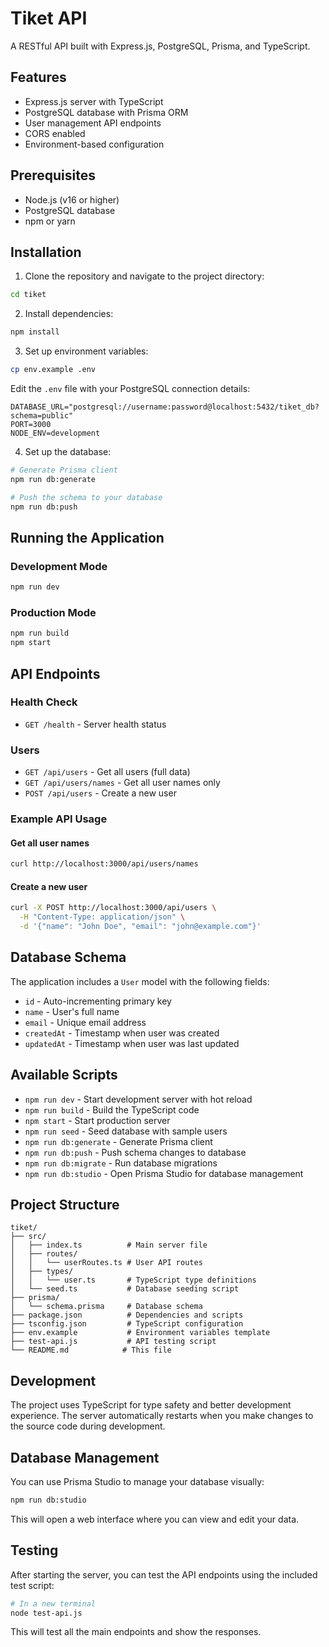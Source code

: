# Tiket API

A RESTful API built with Express.js, PostgreSQL, Prisma, and TypeScript.

## Features

- Express.js server with TypeScript
- PostgreSQL database with Prisma ORM
- User management API endpoints
- CORS enabled
- Environment-based configuration

## Prerequisites

- Node.js (v16 or higher)
- PostgreSQL database
- npm or yarn

## Installation

1. Clone the repository and navigate to the project directory:
```bash
cd tiket
```

2. Install dependencies:
```bash
npm install
```

3. Set up environment variables:
```bash
cp env.example .env
```

Edit the `.env` file with your PostgreSQL connection details:
```env
DATABASE_URL="postgresql://username:password@localhost:5432/tiket_db?schema=public"
PORT=3000
NODE_ENV=development
```

4. Set up the database:
```bash
# Generate Prisma client
npm run db:generate

# Push the schema to your database
npm run db:push
```

## Running the Application

### Development Mode
```bash
npm run dev
```

### Production Mode
```bash
npm run build
npm start
```

## API Endpoints

### Health Check
- `GET /health` - Server health status

### Users
- `GET /api/users` - Get all users (full data)
- `GET /api/users/names` - Get all user names only
- `POST /api/users` - Create a new user

### Example API Usage

#### Get all user names
```bash
curl http://localhost:3000/api/users/names
```

#### Create a new user
```bash
curl -X POST http://localhost:3000/api/users \
  -H "Content-Type: application/json" \
  -d '{"name": "John Doe", "email": "john@example.com"}'
```

## Database Schema

The application includes a `User` model with the following fields:
- `id` - Auto-incrementing primary key
- `name` - User's full name
- `email` - Unique email address
- `createdAt` - Timestamp when user was created
- `updatedAt` - Timestamp when user was last updated

## Available Scripts

- `npm run dev` - Start development server with hot reload
- `npm run build` - Build the TypeScript code
- `npm start` - Start production server
- `npm run seed` - Seed database with sample users
- `npm run db:generate` - Generate Prisma client
- `npm run db:push` - Push schema changes to database
- `npm run db:migrate` - Run database migrations
- `npm run db:studio` - Open Prisma Studio for database management

## Project Structure

```
tiket/
├── src/
│   ├── index.ts          # Main server file
│   ├── routes/
│   │   └── userRoutes.ts # User API routes
│   ├── types/
│   │   └── user.ts       # TypeScript type definitions
│   └── seed.ts           # Database seeding script
├── prisma/
│   └── schema.prisma     # Database schema
├── package.json          # Dependencies and scripts
├── tsconfig.json         # TypeScript configuration
├── env.example           # Environment variables template
├── test-api.js           # API testing script
└── README.md            # This file
```

## Development

The project uses TypeScript for type safety and better development experience. The server automatically restarts when you make changes to the source code during development.

## Database Management

You can use Prisma Studio to manage your database visually:
```bash
npm run db:studio
```

This will open a web interface where you can view and edit your data.

## Testing

After starting the server, you can test the API endpoints using the included test script:

```bash
# In a new terminal
node test-api.js
```

This will test all the main endpoints and show the responses.
